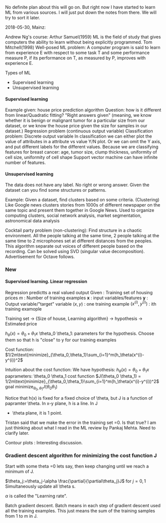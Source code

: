 No definite plan about this will go on. But right now I have started to learn
ML from various sources. I will just put down the notes from there. We will try
to sort it later.

2018-05-30, Mainz:

Andrew Ng's course:
Arthur Samuel(1959) ML is the field of study that gives computers the
ability to learn without being explicitly programmed.
Tom Mitchell(1998) Well-posed ML problem: A computer program is said to
learn from experience E with respect to some task T and some performance
measure P, if its performance on T, as measured by P, improves with
experience E.

Types of ML
- Supervised learning
- Unsupervised learning

#### Supervised learning
Example given: house price prediction algorithm
Question: how is it different from linear/Quadratic fitting?
"Right answers given" (meaning, we know whether it is benign or malignant tumor
for a particular size from our dataset, or we know the house price given
the size for samples in our dataset.)
Regression problem (continuous output variable)
Classification problem: Discrete output variable
In classification we can either plot the value of attributes in a
attribute vs value Y/N plot. Or we can omit the Y axis, and put
different labels for the different values. Because we are classifying
features for breast cancer: age, tumor size, clump thickness, uniformity of cell size, uniformity of cell shape
Support vector machine can have infinite number of features.

#### Unsupervised learning
The data does not have any label. No right or wrong answer. Given the
dataset can you find some structures or patterns.

Example: Given a dataset, find clusters based on some criteria.
(Clustering) Like Google news clusters stories from 1000s of different
newspaper on the same topic and present them together in Google News. Used to organize computing clusters, social network analysis,
market segmentation, astronomical data analysis

Cocktail party problem (non-clustering):
Find structure in a chaotic environment.
All the people talking at the same time,
2 people talking at the same time to 2 microphones set
at different distances from the peoples. This algorithm separate
out voices of different people based on the recording. Can be solved
using SVD (singular value decomposition). Advertisement for Octave follows.

### New
#### Supervised learning. Linear regression
Regression predictts a real valued output
Given : Training set of housing prices
$m$ : Number of training examples
$\mathbf{x}$ : input variables/features
$\mathbf{y}$ : Output variable/"target" variable
$(x,y)$ : one training example
$(x^(i), y^(i))$ : ith training examople

Training set -> {Size of house, Learning algorithm} -> hypothesis ->
Estimated price

$h_\theta(x)=\theta_0+\theta_1 x$
\theta_0 \theta_1: parameters for the hypothesis. Choose them so that h is 
"close" to y for our training examples

Cost function:
$1/2m\text{minimize}_{\theta_0,\theta_1}\sum_{i=1}^m(h_\theta(x^(i)-y^(i))^2$

Intuition about the cost function:
We have 
hypothesis: $h_\theta(x)=\theta_0+\theta_1 x$
paprameters:  \theta_0 \theta_1
cost function $J(\theta_0 \theta_1) =
1/2m\text{minimize}_{\theta_0,\theta_1}\sum_{i=1}^m(h_\theta(x^(i)-y^(i))^2$
goal $\text{minimize}_{\theta_0,\theta_1}J(\theta_0 \theta_1)$

Notice that h(x) is fixed for a fixed choice of \theta,
but J is a function of papramter \theta. In x-y plane, h is a line. In J
- \theta plane, it is 1 point. 

Tristan said that we make the error in the training set =0. Is that true?
I am just thinking about what I read in the ML review by Pankaj Mehta.
Need to clarify later.

Contour plots : Interesting discussion.

### Gradient descent algorithm for minimizing the cost function J
Start with some theta =0 lets say, then keep changing until we reach a
minimum of J.

$\theta_j:=\theta_j-\alpha \frac{\partial}{\partial\theta_j}J$ for $j=0,1$
Simultaneously update all \theta s.

$\alpha$ is called the "Learning rate".

Batch gradient descent. Batch means in each step of gradient descent used
all the training examples. This just means the sum of the training samples from
1 to m in J. 
